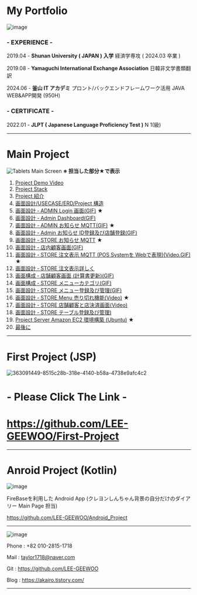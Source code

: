 # My Portfolio

![image](https://github.com/user-attachments/assets/cf64750f-72df-49de-a73c-a2a1f2ab4c92)

### - EXPERIENCE -

2019.04 - **Shunan University ( JAPAN ) 入学**
          経済学専攻 ( 2024.03 卒業 )

2019.08 - **Yamaguchi International Exchange Association**
          日韓非文学書類翻訳

2024.06 - **釜山 IT アカデミ**
          プロント/バックエンドフレームワーク活用 JAVA WEB&APP開発 
          (950H) 

### - CERTIFICATE -

2022.01 - **JLPT ( **Japanese Language Proficiency Test** )**
          N 1(級) 

---

# Main Project
![Tablets Main Screen](https://github.com/user-attachments/assets/235083ed-1c62-448a-8c0c-9cc53e991e49)
**※ 担当した部分★で表示**

1. [Project Demo Video](../../wiki/Project-Demo-Video)
2. [Project Stack](../../wiki/Project-Stack)
3. [Project 紹介](../../wiki/Project-紹介) 
4. [画面設計/USECASE/ERD/Project 構造](../../wiki/画面設計-USECASE-ERD-Project-構造)  
5. [画面設計 ‐ ADMIN Login 画面(GIF)](../../wiki/画面設計-‐-ADMIN-Login-画面) ★
6. [画面設計 ‐ Admin Dashboard(GIF)](../../wiki/画面設計-‐-Admin-Dashboard)
7. [画面設計 ‐ ADMIN お知らせ MQTT(GIF)](../../wiki/画面設計-‐-ADMIN-お知らせ-MQTT) ★
8. [画面設計 ‐ Admin お知らせ ID登録及び店舗登録(GIF)](../../wiki/画面設計-‐-Admin-お知らせ-ID登録及び店舗登録)
9. [画面設計 ‐ STORE お知らせ MQTT](../../wiki/画面設計-‐-STORE-お知らせ-MQTT) ★
10. [画面設計 ‐ 店内顧客画面(GIF)](../../wiki/画面設計-‐-店内顧客画面)
11. [画面設計 ‐ STORE 注文表示 MQTT (POS Systemを Webで表現)(Video,GIF)](../../wiki/画面設計-‐-STORE-注文表示-MQTT-(POS-Systemを-Webで表現)) ★
12. [画面設計 ‐ STORE 注文表示詳しく](../../wiki/画面設計-‐-STORE-注文表示詳しく)
13. [画面構成 ‐ 店舗顧客画面 (計算書更新)(GIF)](../../wiki/画面構成-‐-店舗顧客画面-(計算書更新))
14. [画面構成 ‐ STORE メニューカテゴリ(GIF)](../../wiki/画面構成-‐-STORE-メニューカテゴリ)
15. [画面設計 ‐ STORE メニュー登録及び管理(GIF)](../../wiki/画面設計-‐-STORE-メニュー登録及び管理)
16. [画面設計 ‐ STORE Menu 売り切れ機能(Video)](../../wiki/画面設計-‐-STORE-Menu-売り切れ機能) ★
17. [画面設計 ‐ STORE 店舗顧客と店決済画面(Video)](../../wiki/画面設計-‐-STORE-店舗顧客と店決済画面)
18. [画面設計 ‐ STORE テーブル登録及び管理)](../../wiki/画面設計-‐-STORE-テーブル登録及び管理)
19. [Project Server Amazon EC2 環境構築 (Ubuntu)](../../wiki/Project-Server-Amazon-EC2-環境構築-(Ubuntu)) ★
20. [最後に](../../wiki/最後に)

---

# First Project (JSP)

![363091449-8515c28b-318e-4140-b58a-4738e9afc4c2](https://github.com/user-attachments/assets/691cdfdb-34ee-49d2-a64d-848ca0625383)

# - Please Click The Link -
# https://github.com/LEE-GEEWOO/First-Project

---

# Anroid Project (Kotlin)

![image](https://github.com/user-attachments/assets/ee7416eb-534e-4cd7-adf8-5674f66a42f8)

FireBaseを利用した Android App (クレヨンしんちゃん背景の自分だけのダイアリー Main Page 担当)

https://github.com/LEE-GEEWOO/Android_Project

---

![image](https://github.com/user-attachments/assets/22b7412a-bc66-4b9c-9adf-807a5c39f44b)

Phone : +82 010-2815-1718

Mail  : taylor1718@naver.com

Git : https://github.com/LEE-GEEWOO

Blog     :  https://akairo.tistory.com/

---

  
